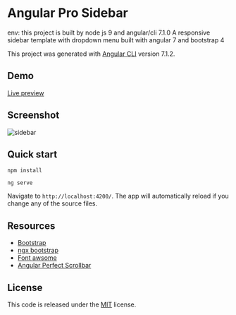 # Angular Pro Sidebar
env: this project is built by node js 9 and angular/cli 7.1.0
A responsive sidebar template with dropdown menu built with angular 7 and bootstrap 4

This project was generated with [Angular CLI](https://github.com/angular/angular-cli) version 7.1.2.

## Demo

[Live preview](https://azouaoui-med.github.io/angular-pro-sidebar/demo/)

## Screenshot

![sidebar](https://user-images.githubusercontent.com/25878302/50010090-d193f480-ffb8-11e8-98ef-3d7ffa6ddfe1.png)

## Quick start

```
npm install 

ng serve
```

Navigate to `http://localhost:4200/`. The app will automatically reload if you change any of the source files.

## Resources
*   [Bootstrap](https://getbootstrap.com/)
*   [ngx bootstrap](https://valor-software.com/ngx-bootstrap/)
*   [Font awsome](http://fontawesome.io/)
*   [Angular Perfect Scrollbar](https://github.com/zefoy/ngx-perfect-scrollbar)

## License
This code is released under the [MIT](https://github.com/azouaoui-med/angular-pro-sidebar/blob/master/LICENSE) license.
